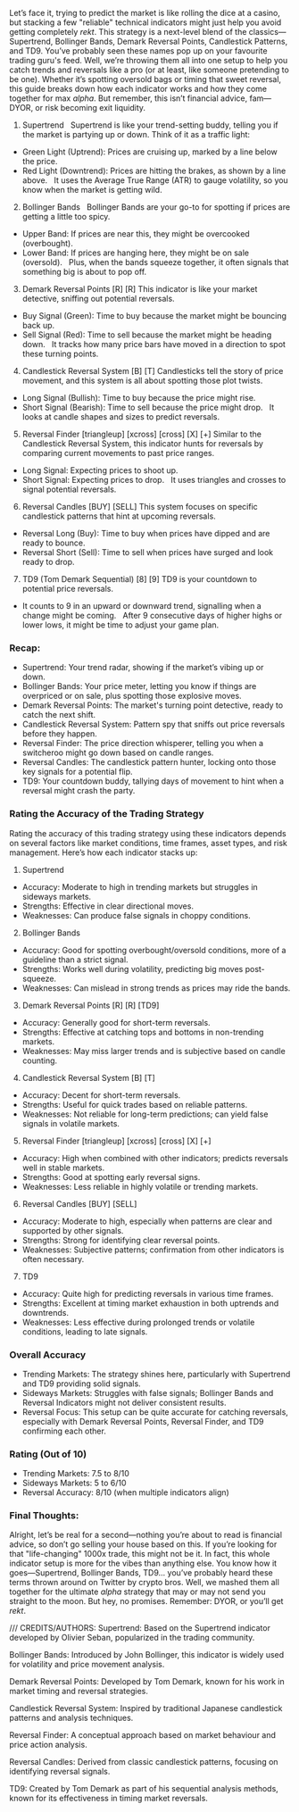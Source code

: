 Let’s face it, trying to predict the market is like rolling the dice at a casino, but stacking a few "reliable" technical indicators might just help you avoid getting completely *rekt*. This strategy is a next-level blend of the classics—Supertrend, Bollinger Bands, Demark Reversal Points, Candlestick Patterns, and TD9. You’ve probably seen these names pop up on your favourite trading guru's feed. Well, we’re throwing them all into one setup to help you catch trends and reversals like a pro (or at least, like someone pretending to be one). Whether it’s spotting oversold bags or timing that sweet reversal, this guide breaks down how each indicator works and how they come together for max *alpha*. But remember, this isn’t financial advice, fam—DYOR, or risk becoming exit liquidity.

1. Supertrend  
Supertrend is like your trend-setting buddy, telling you if the market is partying up or down. Think of it as a traffic light:  
- Green Light (Uptrend): Prices are cruising up, marked by a line below the price.  
- Red Light (Downtrend): Prices are hitting the brakes, as shown by a line above.  
It uses the Average True Range (ATR) to gauge volatility, so you know when the market is getting wild.

2. Bollinger Bands  
Bollinger Bands are your go-to for spotting if prices are getting a little too spicy.  
- Upper Band: If prices are near this, they might be overcooked (overbought).  
- Lower Band: If prices are hanging here, they might be on sale (oversold).  
Plus, when the bands squeeze together, it often signals that something big is about to pop off.

3. Demark Reversal Points [R] [R]
This indicator is like your market detective, sniffing out potential reversals.  
- Buy Signal (Green): Time to buy because the market might be bouncing back up.  
- Sell Signal (Red): Time to sell because the market might be heading down.  
It tracks how many price bars have moved in a direction to spot these turning points.

4. Candlestick Reversal System [B] [T]
Candlesticks tell the story of price movement, and this system is all about spotting those plot twists.  
- Long Signal (Bullish): Time to buy because the price might rise.  
- Short Signal (Bearish): Time to sell because the price might drop.  
It looks at candle shapes and sizes to predict reversals.

5. Reversal Finder [triangleup] [xcross] [cross] [X] [+]
Similar to the Candlestick Reversal System, this indicator hunts for reversals by comparing current movements to past price ranges.  
- Long Signal: Expecting prices to shoot up.  
- Short Signal: Expecting prices to drop.  
It uses triangles and crosses to signal potential reversals.

6. Reversal Candles [BUY] [SELL]
This system focuses on specific candlestick patterns that hint at upcoming reversals.  
- Reversal Long (Buy): Time to buy when prices have dipped and are ready to bounce.  
- Reversal Short (Sell): Time to sell when prices have surged and look ready to drop.

7. TD9 (Tom Demark Sequential) [8] [9]
TD9 is your countdown to potential price reversals.  
- It counts to 9 in an upward or downward trend, signalling when a change might be coming.  
After 9 consecutive days of higher highs or lower lows, it might be time to adjust your game plan.

### Recap:  
- Supertrend: Your trend radar, showing if the market’s vibing up or down.  
- Bollinger Bands: Your price meter, letting you know if things are overpriced or on sale, plus spotting those explosive moves.  
- Demark Reversal Points: The market's turning point detective, ready to catch the next shift.  
- Candlestick Reversal System: Pattern spy that sniffs out price reversals before they happen.  
- Reversal Finder: The price direction whisperer, telling you when a switcheroo might go down based on candle ranges.  
- Reversal Candles: The candlestick pattern hunter, locking onto those key signals for a potential flip.  
- TD9: Your countdown buddy, tallying days of movement to hint when a reversal might crash the party.


### Rating the Accuracy of the Trading Strategy

Rating the accuracy of this trading strategy using these indicators depends on several factors like market conditions, time frames, asset types, and risk management. Here’s how each indicator stacks up:

1. Supertrend
 - Accuracy: Moderate to high in trending markets but struggles in sideways markets.
 - Strengths: Effective in clear directional moves.
 - Weaknesses: Can produce false signals in choppy conditions.

2. Bollinger Bands
 - Accuracy: Good for spotting overbought/oversold conditions, more of a guideline than a strict signal.
 - Strengths: Works well during volatility, predicting big moves post-squeeze.
 - Weaknesses: Can mislead in strong trends as prices may ride the bands.

3. Demark Reversal Points [R] [R] [TD9]
 - Accuracy: Generally good for short-term reversals.
 - Strengths: Effective at catching tops and bottoms in non-trending markets.
 - Weaknesses: May miss larger trends and is subjective based on candle counting.

4. Candlestick Reversal System [B] [T]
 - Accuracy: Decent for short-term reversals.
 - Strengths: Useful for quick trades based on reliable patterns.
 - Weaknesses: Not reliable for long-term predictions; can yield false signals in volatile markets.

5. Reversal Finder [triangleup] [xcross] [cross] [X] [+]
 - Accuracy: High when combined with other indicators; predicts reversals well in stable markets.
 - Strengths: Good at spotting early reversal signs.
 - Weaknesses: Less reliable in highly volatile or trending markets.

6. Reversal Candles [BUY] [SELL]
 - Accuracy: Moderate to high, especially when patterns are clear and supported by other signals.
 - Strengths: Strong for identifying clear reversal points.
 - Weaknesses: Subjective patterns; confirmation from other indicators is often necessary.

7. TD9
 - Accuracy: Quite high for predicting reversals in various time frames.
 - Strengths: Excellent at timing market exhaustion in both uptrends and downtrends.
 - Weaknesses: Less effective during prolonged trends or volatile conditions, leading to late signals.

### Overall Accuracy
- Trending Markets: The strategy shines here, particularly with Supertrend and TD9 providing solid signals.
- Sideways Markets: Struggles with false signals; Bollinger Bands and Reversal Indicators might not deliver consistent results.
- Reversal Focus: This setup can be quite accurate for catching reversals, especially with Demark Reversal Points, Reversal Finder, and TD9 confirming each other.

### Rating (Out of 10)
- Trending Markets: 7.5 to 8/10
- Sideways Markets: 5 to 6/10
- Reversal Accuracy: 8/10 (when multiple indicators align)


### Final Thoughts:
Alright, let’s be real for a second—nothing you’re about to read is financial advice, so don’t go selling your house based on this. If you’re looking for that "life-changing" 1000x trade, this might not be it. In fact, this whole indicator setup is more for the vibes than anything else. You know how it goes—Supertrend, Bollinger Bands, TD9... you’ve probably heard these terms thrown around on Twitter by crypto bros. Well, we mashed them all together for the ultimate *alpha* strategy that may or may not send you straight to the moon. But hey, no promises. Remember: DYOR, or you’ll get *rekt*.



/// CREDITS/AUTHORS:
Supertrend: Based on the Supertrend indicator developed by Olivier Seban, popularized in the trading community.

Bollinger Bands: Introduced by John Bollinger, this indicator is widely used for volatility and price movement analysis.

Demark Reversal Points: Developed by Tom Demark, known for his work in market timing and reversal strategies.

Candlestick Reversal System: Inspired by traditional Japanese candlestick patterns and analysis techniques.

Reversal Finder: A conceptual approach based on market behaviour and price action analysis.

Reversal Candles: Derived from classic candlestick patterns, focusing on identifying reversal signals.

TD9: Created by Tom Demark as part of his sequential analysis methods, known for its effectiveness in timing market reversals. 
